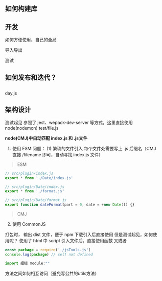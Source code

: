 ## 如何构建库

## 开发

如何方便使用，自己的全局

导入导出

测试

## 如何发布和迭代？

##

day.js

## 架构设计

测试起见
参照了 jest、wepack-dev-server 等方式，这里直接使用 node(nodemon) test/file.js

**node(CMJ)中自动匹配 index.js 和 .js文件**

1. 使用 ESM
   问题：
   (1) 繁琐的文件引入
   每个文件处需要写上 .js 后缀名（CMJ 直接 /filename 即可，自动寻找 index.js 文件）

> ESM
```js
// src/plugin/index.js
export * from './Date/index.js'

// src/plugin/Date/index.js
export * from './format.js'

// src/plugin/Date/format.js
export function dateFormat(part = 0, date = +new Date()) {}
```
> CMJ

2. 使用 CommonJS

打包时， 输出 dist 文件，便于 npm 下载引入后直接使用
但是测试起见，如何使用呢？
使用了 html 中 script 引入文件后，直接使用函数
又或者

```js
const package = require('./jsTools.js')
console.log(package) // self not defined

import 报错 module:""
```

方法之间如何相互访问（避免写公共的utils方法）